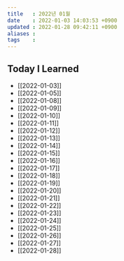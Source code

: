 ```yaml
---
title   : 2022년 01월 
date    : 2022-01-03 14:03:53 +0900
updated : 2022-01-28 09:42:11 +0900
aliases : 
tags    : 
---
```

## Today I Learned
- [[2022-01-03]]
- [[2022-01-05]]
- [[2022-01-08]]
- [[2022-01-09]]
- [[2022-01-10]]
- [[2022-01-11]]
- [[2022-01-12]]
- [[2022-01-13]]
- [[2022-01-14]]
- [[2022-01-15]]
- [[2022-01-16]]
- [[2022-01-17]]
- [[2022-01-18]]
- [[2022-01-19]]
- [[2022-01-20]]
- [[2022-01-21]]
- [[2022-01-22]]
- [[2022-01-23]]
- [[2022-01-24]]
- [[2022-01-25]]
- [[2022-01-26]]
- [[2022-01-27]]
- [[2022-01-28]]
